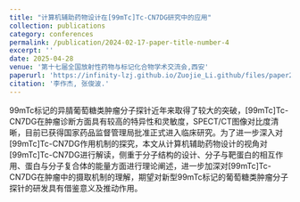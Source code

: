 ```yaml
---
title: "计算机辅助药物设计在[99mTc]Tc-CN7DG研究中的应用"
collection: publications
category: conferences
permalink: /publication/2024-02-17-paper-title-number-4
excerpt: ''
date: 2025-04-28
venue: '第十七届全国放射性药物与标记化合物学术交流会,西安'
paperurl: 'https://infinity-lzj.github.io/Zuojie_Li.github/files/paper2.pdf'
citation: '李作杰, 张俊波.'
---
```


99mTc标记的异腈葡萄糖类肿瘤分子探针近年来取得了较大的突破，[99mTc]Tc-CN7DG在肿瘤诊断方面具有较高的特异性和灵敏度，SPECT/CT图像对比度清晰，目前已获得国家药品监督管理局批准正式进入临床研究。为了进一步深入对[99mTc]Tc-CN7DG作用机制的探究，本文从计算机辅助药物设计的视角对[99mTc]Tc-CN7DG进行解读，侧重于分子结构的设计、分子与靶蛋白的相互作用、蛋白与分子复合体的能量方面进行理论阐述，进一步加深对[99mTc]Tc-CN7DG在肿瘤中的摄取机制的理解，期望对新型99mTc标记的葡萄糖类肿瘤分子探针的研发具有借鉴意义及推动作用。

